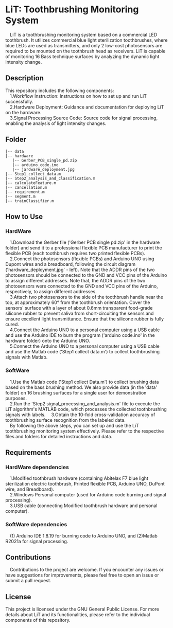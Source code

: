 # LiT: Toothbrushing Monitoring System
&emsp;LiT is a toothbrushing monitoring system based on a commercial LED toothbrush. It utilizes commercial blue light sterilization toothbrushes, where blue LEDs are used as transmitters, and only 2 low-cost photosensors are required to be mounted on the toothbrush head as receivers. LiT is capable of monitoring 16 Bass technique surfaces by analyzing the dynamic light intensity change.

## Description
This repository includes the following components:  
&emsp;1.Workflow Instruction: Instructions on how to set up and run LiT successfully.  
&emsp;2.Hardware Deployment: Guidance and documentation for deploying LiT on the hardware.  
&emsp;3.Signal Processing Source Code: Source code for signal processing, enabling the analysis of light intensity changes.  
 
 ## Folder
 ```
|-- data  
|-- hardware  
    |-- Gerber_PCB_single_pd.zip  
    |-- arduino_code.ino  
    |-- jardware_deployment.jpg  
|-- Step1_collect_data.m  
|-- Step2_analysis_and_classification.m  
|-- calculateFeature.m  
|-- cancellation.m  
|-- requirement.m  
|-- segment.m  
|-- trainClassifier.m  
```
## How to Use
### HardWare
&emsp;1.Download the Gerber file ('Gerber PCB single pd.zip' in the hardware folder) and send it to a professional flexible PCB manufacturer to print the flexible PCB (each toothbrush requires two printed flexible PCBs).   
&emsp;2.Connect the photosensors (flexible PCBs) and Arduino UNO using Dupont wires and a breadboard, following the circuit diagram ('hardware_deployment.jpg' - left). Note that the ADDR pins of the two photosensors should be connected to the GND and VCC pins of the Arduino to assign different addresses.
Note that, the ADDR pins of the two photosensors were connected to the GND and VCC pins of the Arduino, respectively, to assign different addresses.  
&emsp;3.Attach two photosensors to the side of the toothbrush handle near the top, at approximately 60° from the toothbrush orientation. Cover the sensors' surface with a layer of about 0.6mm transparent food-grade silicone rubber to prevent saliva from short-circuiting the sensors and ensure excellent light transmittance. Ensure that the silicone rubber is fully cured.  
&emsp;4.Connect the Arduino UNO to a personal computer using a USB cable and use the Arduino IDE to burn the program ('arduino code.ino' in the hardware folder) onto the Arduino UNO.  
&emsp;5.Connect the Arduino UNO to a personal computer using a USB cable and use the Matlab code ('Step1 collect data.m') to collect toothbrushing signals with Matlab.  
### SoftWare
&emsp;1.Use the Matlab code ('Step1 collect Data.m') to collect brushing data based on the bass brushing method. We also provide data (in the 'data' folder) on 16 brushing surfaces for a single user for demonstration purposes.  
&emsp;2.Run the 'Step2 signal_processing_and_analysis.m' file to execute the LiT algorithm's MATLAB code, which processes the collected toothbrushing signals with labels.
&emsp;3.Obtain the 10-fold cross-validation accuracy of toothbrushing surface recognition from the labeled data.   
&emsp;By following the above steps, you can set up and use the LiT toothbrushing monitoring system effectively. Please refer to the respective files and folders for detailed instructions and data.

## Requirements
### HardWare dependencies
&emsp;1.Modified toothbrush hardware (containing Abitelax F7 blue light sterilization electric toothbrush, Printed flexible PCB, Arduino UNO, DuPont wire, and Breadboard).  
&emsp;2.Windows Personal computer (used for Arduino code burning and signal processing).  
&emsp;3.USB cable (connecting Modified toothbrush hardware and personal computer).
### SoftWare dependencies
&emsp;(1) Arduino IDE 1.8.19 for burning code to Arduino UNO, and (2)Matlab R2021a for signal processing.
## Contributions
&emsp;Contributions to the project are welcome. If you encounter any issues or have suggestions for improvements, please feel free to open an issue or submit a pull request.
## License
This project is licensed under the GNU General Public License.
For more details about LiT and its functionalities, please refer to the individual components of this repository.
